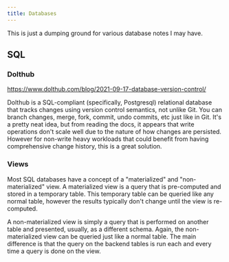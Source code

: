 ```yaml
---
title: Databases
---
```


This is just a dumping ground for various database notes I may have.

SQL
----

### Dolthub


https://www.dolthub.com/blog/2021-09-17-database-version-control/

Dolthub is a SQL-compliant (specifically, Postgresql) relational database that tracks changes using version control semantics, not unlike Git. You can branch changes, merge, fork, commit, undo commits, etc just like in Git. It's a pretty neat idea, but from reading the docs, it appears that write operations don't scale well due to the nature of how changes are persisted. However for non-write heavy workloads that could benefit from having comprehensive change history, this is a great solution.

### Views

Most SQL databases have a concept of a "materialized" and "non-materialized" view. A materialized view is a query that is pre-computed and stored in a temporary table. This temporary table can be queried like any normal table, however the results typically don't change until the view is re-computed. 

A non-materialized view is simply a query that is performed on another table and presented, usually, as a different schema. Again, the non-materialized view can be queried just like a normal table. The main difference is that the query on the backend tables is run each and every time a query is done on the view.
